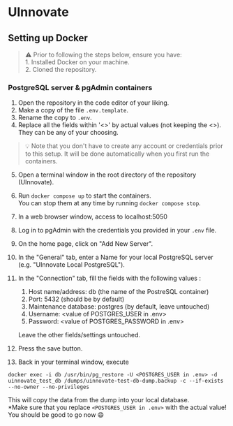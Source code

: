 # UInnovate

## Setting up Docker
> :warning: Prior to following the steps below, ensure you have: <br/> 1. Installed Docker on your machine. 
<br/> 2. Cloned the repository.
### PostgreSQL server & pgAdmin containers 

1. Open the repository in the code editor of your liking.
2. Make a copy of the file `.env.template`.
3. Rename the copy to `.env`.
4. Replace all the fields within '<>' by actual values (not keeping the <>). They can be any of your choosing.
> :bulb: Note that you don't have to create any account or credentials prior to this setup. It will be done automatically when you first run the containers.

5. Open a terminal window in the root directory of the repository (UInnovate).
6. Run `docker compose up` to start the containers.  
You can stop them at any time by running `docker compose stop`.

7. In a web browser window, access to localhost:5050
8. Log in to pgAdmin with the credentials you provided in your `.env` file.
9. On the home page, click on "Add New Server".
10. In the "General" tab, enter a Name for your local PostgreSQL server (e.g. "UInnovate Local PostgreSQL").
11. In the "Connection" tab, fill the fields with the following values :
    1.  Host name/address: db (the name of the PostreSQL container)
    2.  Port: 5432 (should be by default)
    3.  Maintenance database: postgres (by default, leave untouched)
	4. Username: \<value of POSTGRES_USER in .env>
	5. Password: \<value of POSTGRES_PASSWORD in .env> 

	Leave the other fields/settings untouched.
12. Press the save button. 
13. Back in your terminal window, execute 

```docker exec -i db /usr/bin/pg_restore -U <POSTGRES_USER in .env> -d uinnovate_test_db /dumps/uinnovate-test-db-dump.backup -c --if-exists --no-owner --no-privileges```
    
This will copy the data from the dump into your local database.  
*Make sure that you replace `<POSTGRES_USER in .env>` with the actual value!  
You should be good to go now :smile: 
